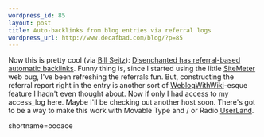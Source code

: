 ```yaml
--- 
wordpress_id: 85
layout: post
title: Auto-backlinks from blog entries via referral logs
wordpress_url: http://www.decafbad.com/blog/?p=85
---
```

<p>Now this is pretty cool (via <a href="http://webseitz.fluxent.com/wiki/z2002-04-17-a">Bill Seitz</a>):  <a href="http://www.disenchanted.com/dis/linkback.html">Disenchanted has referral-based automatic backlinks</a>.  Funny thing is, since I started using the little <a href="http://www.sitemeter.com">SiteMeter</a> web bug, I've been refreshing the referrals fun.  But, constructing the referral report right in the entry is another sort of <a href="http://www.decafbad.com/twiki/bin/view/Main/WeblogWithWiki">WeblogWithWiki</a>-esque feature I hadn't even thought about.  Now if only I had access to my access_log here.  Maybe I'll be checking out another host soon.  There's got to be a way to make this work with Movable Type and / or Radio <a href="http://www.decafbad.com/twiki/bin/view/Main/UserLand">UserLand</a>.</p>
<!--more-->
shortname=oooaoe
